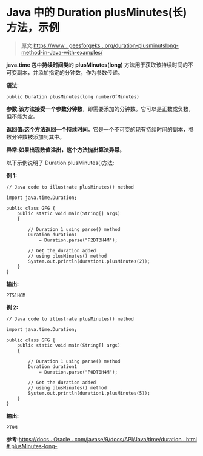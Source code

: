 # Java 中的 Duration plusMinutes(长)方法，示例

> 原文:[https://www . geesforgeks . org/duration-plusminutslong-method-in-Java-with-examples/](https://www.geeksforgeeks.org/duration-plusminuteslong-method-in-java-with-examples/)

**java.time 包**中**持续时间类**的 **plusMinutes(long)** 方法用于获取该持续时间的不可变副本，并添加指定的分钟数，作为参数传递。

**语法:**

```
public Duration plusMinutes(long numberOfMinutes)

```

**参数:**该方法接受一个参数**分钟数**，即需要添加的分钟数。它可以是正数或负数，但不能为空。

**返回值:**这个方法返回一个**持续时间**，它是一个不可变的现有持续时间的副本，参数分钟数被添加到其中。

**异常:**如果出现数值溢出，这个方法抛出**算法异常**。

以下示例说明了 Duration.plusMinutes()方法:

**例 1:**

```
// Java code to illustrate plusMinutes() method

import java.time.Duration;

public class GFG {
    public static void main(String[] args)
    {

        // Duration 1 using parse() method
        Duration duration1
            = Duration.parse("P2DT3H4M");

        // Get the duration added
        // using plusMinutes() method
        System.out.println(duration1.plusMinutes(2));
    }
}
```

**输出:**

```
PT51H6M

```

**例 2:**

```
// Java code to illustrate plusMinutes() method

import java.time.Duration;

public class GFG {
    public static void main(String[] args)
    {

        // Duration 1 using parse() method
        Duration duration1
            = Duration.parse("P0DT0H4M");

        // Get the duration added
        // using plusMinutes() method
        System.out.println(duration1.plusMinutes(5));
    }
}
```

**输出:**

```
PT9M

```

**参考:**[https://docs . Oracle . com/javase/9/docs/API/Java/time/duration . html # plusMinutes-long-](https://docs.oracle.com/javase/9/docs/api/java/time/Duration.html#plusMinutes-long-)